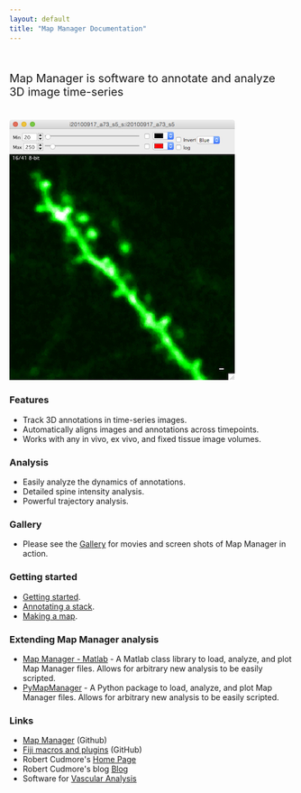 ```yaml
---
layout: default
title: "Map Manager Documentation"
---
```


<BR>

<p style="font-size:20px">
Map Manager is software to annotate and analyze 3D image time-series
</p>

<BR>

<IMG class="img-float-right" SRC="/images/imagingcore/stack_example_spines.jpg" width="400">

### Features

- Track 3D annotations in time-series images.
- Automatically aligns images and annotations across timepoints.
- Works with any in vivo, ex vivo, and fixed tissue image volumes.

### Analysis
 - Easily analyze the dynamics of annotations.
 - Detailed spine intensity analysis.
 - Powerful trajectory analysis.
  
### Gallery

- Please see the [Gallery][6] for movies and screen shots of Map Manager in action.


### Getting started

- [Getting started][5].
- [Annotating a stack][3].
- [Making a map][4].

### Extending Map Manager analysis
- <A HREF="https://github.com/cudmore/MapManager-Matlab">Map Manager - Matlab</A> - A Matlab class library to load, analyze, and plot Map Manager files. Allows for arbitrary new analysis to be easily scripted.
- <A HREF="https://github.com/cudmore/PyMapManager">PyMapManager</A> - A Python package   to load, analyze, and plot Map Manager files. Allows for arbitrary new analysis to be easily scripted.


### Links

- <A HREF="https://github.com/cudmore/mapmanager">Map Manager</A> (Github)
- <A HREF="https://github.com/cudmore/bob-fiji-plugins">Fiji macros and plugins</A> (GitHub)
- Robert Cudmore's <A HREF="http://robertcudmore.org/">Home Page</A>
- Robert Cudmore's blog <A HREF="http://cudmore.github.io/">Blog</A>
- Software for <A HREF="http://cudmore.github.io/Vascular-Analysis/">Vascular Analysis</A>


[1]: http://wavemetrics.com
[2]: http://robertcudmore.org
[3]: annotating-a-stack
[4]: making-a-map
[5]: getting-started
[6]: gallery
